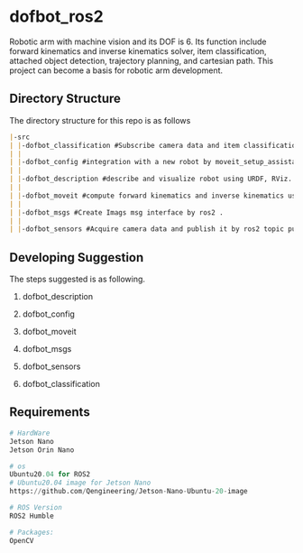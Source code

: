 # dofbot_ros2
Robotic arm with machine vision and its DOF is 6. Its function include forward kinematics and inverse kinematics solver, item classification, attached object detection, trajectory planning, and cartesian path. This project can become a basis for robotic arm development. 



## Directory Structure

The directory structure for this repo is as follows

```markdown
|-src
| |-dofbot_classification #Subscribe camera data and item classification using YOLOv5.
| |
| |-dofbot_config #integration with a new robot by moveit_setup_assistance.
| |
| |-dofbot_description #describe and visualize robot using URDF, RViz.
| |
| |-dofbot_moveit #compute forward kinematics and inverse kinematics using MoveIt and KDL library.
| |
| |-dofbot_msgs #Create Imags msg interface by ros2 .
| |
| |-dofbot_sensors #Acquire camera data and publish it by ros2 topic publisher. 
```



## Developing Suggestion

The steps suggested is as following.

1. dofbot_description

2. dofbot_config

3. dofbot_moveit

4. dofbot_msgs

5. dofbot_sensors

6. dofbot_classification



## Requirements

```python
# HardWare
Jetson Nano
Jetson Orin Nano

# os
Ubuntu20.04 for ROS2
# Ubuntu20.04 image for Jetson Nano
https://github.com/Qengineering/Jetson-Nano-Ubuntu-20-image

# ROS Version
ROS2 Humble

# Packages:
OpenCV
```

